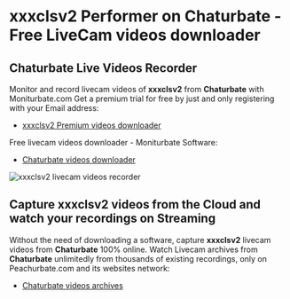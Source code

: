 # xxxclsv2 Performer on Chaturbate - Free LiveCam videos downloader

## Chaturbate Live Videos Recorder

Monitor and record livecam videos of **xxxclsv2** from **Chaturbate** with Moniturbate.com
Get a premium trial for free by just and only registering with your Email address:
* [xxxclsv2 Premium videos downloader](https://moniturbate.com/request-demo-licence-key.html)

Free livecam videos downloader - Moniturbate Software:
* [Chaturbate videos downloader](https://moniturbate.com/moniturbate-download-software.html)

![xxxclsv2 livecam videos recorder](https://peachurnet.com/templates/moniturbate-software.png)


## Capture xxxclsv2 videos from the Cloud and watch your recordings on Streaming

Without the need of downloading a software, capture **xxxclsv2** livecam videos from **Chaturbate** 100% online.
Watch Livecam archives from **Chaturbate** unlimitedly from thousands of existing recordings, only on Peachurbate.com and its websites network:
* [Chaturbate videos archives](https://peachurnet.com/)